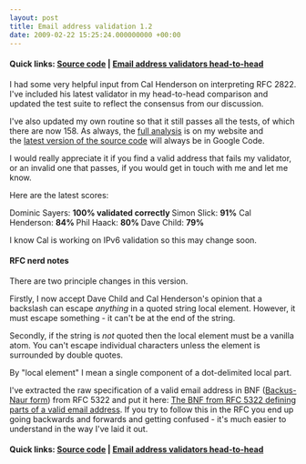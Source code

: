 ```yaml
---
layout: post
title: Email address validation 1.2
date: 2009-02-22 15:25:24.000000000 +00:00
---
```

<h4>Quick links: <a href="http://code.google.com/p/isemail/source/browse/#svn/trunk" target="_blank">Source code</a> | <a href="http://www.dominicsayers.com/isemail/" target="_blank">Email address validators head-to-head</a></h4>
I had some very helpful input from Cal Henderson on interpreting RFC 2822. I've included his latest validator in my head-to-head comparison and updated the test suite to reflect the consensus from our discussion.

I've also updated my own routine so that it still passes all the tests, of which there are now 158. As always, the <a href="http://www.dominicsayers.com/isemail/" target="_blank">full analysis</a> is on my website and the <a href="http://code.google.com/p/isemail/source/browse/trunk" target="_blank">latest version of the source code</a> will always be in Google Code.

I would really appreciate it if you find a valid address that fails my validator, or an invalid one that passes, if you would get in touch with me and let me know.

Here are the latest scores:

Dominic Sayers: <strong>100% validated correctly
<span style="font-weight:normal;">Simon Slick: <strong>91</strong><strong>%</strong>
Cal Henderson: <strong>84</strong><strong>%
</strong></span></strong>Phil Haack: <strong>80</strong><strong>%
<span style="font-weight:normal;">Dave Child</span><span style="font-weight:normal;">: </span>79</strong><strong>%</strong>

<strong><span style="font-weight:normal;">I know Cal is working on IPv6 validation so this may change soon.</span></strong>
<h4><strong></strong>RFC nerd notes</h4>
There are two principle changes in this version.

Firstly, I now accept Dave Child and Cal Henderson's opinion that a backslash can escape <em>anything</em> in a quoted string local element. However, it must escape something - it can't be at the end of the string.

Secondly, if the string is <em>not</em> quoted then the local element must be a vanilla atom. You can't escape individual characters unless the element is surrounded by double quotes.

By "local element" I mean a single component of a dot-delimited local part.

I've extracted the raw specification of a valid email address in BNF (<a href="http://en.wiktionary.org/wiki/Backus-Naur_form">Backus-Naur form</a>) from RFC 5322 and put it here: <a href="http://www.dominicsayers.com/isemail/isemail/RFC5322BNF.html">The BNF from RFC 5322 defining parts of a valid email address</a>. If you try to follow this in the RFC you end up going backwards and forwards and getting confused - it's much easier to understand in the way I've laid it out.
<h4>Quick links: <a href="http://code.google.com/p/isemail/source/browse/trunk" target="_blank">Source code</a> | <a href="http://www.dominicsayers.com/isemail/" target="_blank">Email address validators head-to-head</a></h4>
